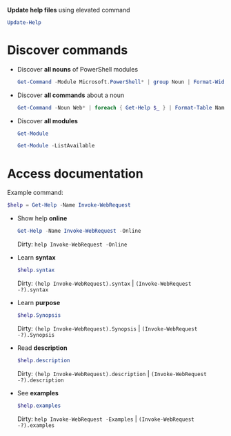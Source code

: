 **Update help files** using elevated command
```powershell
Update-Help
```

# Discover commands

- Discover **all nouns** of PowerShell modules    
    ```powershell
    Get-Command -Module Microsoft.PowerShell* | group Noun | Format-Wide -AutoSize
    ```

- Discover **all commands** about a noun    
    ```powershell
    Get-Command -Noun Web* | foreach { Get-Help $_ } | Format-Table Name, Synopsis
    ```

- Discover **all modules**    
    ```powershell
    Get-Module
    ```
    ```powershell
    Get-Module -ListAvailable
    ```

# Access documentation

Example command:
```powershell
$help = Get-Help -Name Invoke-WebRequest
```

- Show help **online**    
    ```powershell
    Get-Help -Name Invoke-WebRequest -Online
    ```
    Dirty: `help Invoke-WebRequest -Online`

- Learn **syntax**    
    ```powershell
    $help.syntax
    ```
    Dirty: `(help Invoke-WebRequest).syntax` | `(Invoke-WebRequest -?).syntax`

- Learn **purpose**    
    ```powershell
    $help.Synopsis
    ```
    Dirty: `(help Invoke-WebRequest).Synopsis` | `(Invoke-WebRequest -?).Synopsis`

- Read **description**    
    ```powershell
    $help.description
    ```
    Dirty: `(help Invoke-WebRequest).description` | `(Invoke-WebRequest -?).description`  

- See **examples**    
    ```powershell
    $help.examples
    ```
    Dirty: `help Invoke-WebRequest -Examples` | `(Invoke-WebRequest -?).examples`  